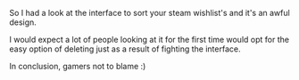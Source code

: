 So I had a look at the interface to sort your steam wishlist's and it's an awful design.

I would expect a lot of people looking at it for the first time would opt for the easy option of deleting just as a result of fighting the interface.

In conclusion, gamers not to blame :)